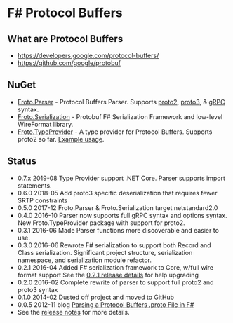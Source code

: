 
# F# Protocol Buffers

## What are Protocol Buffers
* https://developers.google.com/protocol-buffers/
* https://github.com/google/protobuf

## NuGet
* [Froto.Parser](http://www.nuget.org/packages/Froto.Parser) - Protocol Buffers Parser. Supports [proto2](https://developers.google.com/protocol-buffers/docs/proto), [proto3](https://developers.google.com/protocol-buffers/docs/proto3), & [gRPC](http://www.grpc.io/docs/guides/concepts.html) syntax.
* [Froto.Serialization](http://www.nuget.org/packages/Froto.Serialization) - Protobuf F# Serialization Framework and low-level WireFormat library.
* [Froto.TypeProvider](http://www.nuget.org/packages/Froto.TypeProvider) - A type provider for Protocol Buffers. Supports proto2 so far. [Example usage](https://github.com/ctaggart/froto/blob/master/docs/type-provider/type-provider.md).

## Status
* 0.7.x 2019-08 Type Provider support .NET Core. Parser supports import statements.
* 0.6.0 2018-05 Add proto3 specific deserialization that requires fewer SRTP constraints
* 0.5.0 2017-12 Froto.Parser & Froto.Serialization target netstandard2.0
* 0.4.0 2016-10 Parser now supports full gRPC syntax and options syntax. New Froto.TypeProvider package with support for proto2.
* 0.3.1 2016-06 Made Parser functions more discoverable and easier to use.
* 0.3.0 2016-06 Rewrote F# serialization to support both Record and Class serialization. Significant project structure, serialization namespace, and serialization module refactor.
* 0.2.1 2016-04 Added F# serialization framework to Core, w/full wire format support
  See the [0.2.1 release details](https://github.com/ctaggart/froto/releases/tag/0.2.1) for help upgrading
* 0.2.0 2016-02 Complete rewrite of parser to support full proto2 and proto3 syntax
* 0.1.0 2014-02 Dusted off project and moved to GitHub
* 0.0.5 2012-11 blog [Parsing a Protocol Buffers .proto File in F#](http://blog.ctaggart.com/2012/11/parsing-protocol-buffers-proto-file-in-f.html)
* See the [release notes](https://github.com/ctaggart/froto/blob/master/release_notes.md) for more details.

